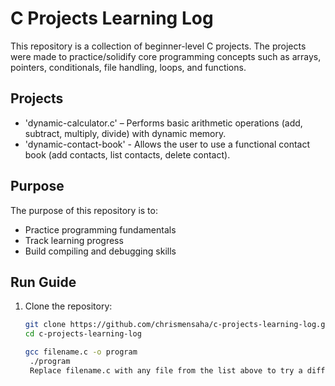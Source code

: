 # C Projects Learning Log

This repository is a collection of beginner-level C projects. 
The projects were made to practice/solidify core programming concepts such as arrays, pointers, conditionals, file handling, loops, and functions.

## Projects

- 'dynamic-calculator.c' – Performs basic arithmetic operations (add, subtract, multiply, divide) with dynamic memory.
- 'dynamic-contact-book' - Allows the user to use a functional contact book (add contacts, list contacts, delete contact).

## Purpose

The purpose of this repository is to:
- Practice programming fundamentals
- Track learning progress
- Build compiling and debugging skills

## Run Guide
1. Clone the repository:
   ```bash
   git clone https://github.com/chrismensaha/c-projects-learning-log.git
   cd c-projects-learning-log

   gcc filename.c -o program
    ./program
    Replace filename.c with any file from the list above to try a different project.
